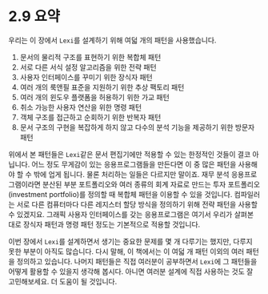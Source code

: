 # 2.9 요약
우리는 이 장에서 `Lexi`를 설계하기 위해 여덟 개의 패턴을 사용했습니다. 

1. 문서의 물리적 구조를 표현하기 위한 복합체 패턴
2. 서로 다른 서식 설정 알고리즘을 위한 전략 패턴
3. 사용자 인터페이스를 꾸미기 위한 장식자 패턴
4. 여러 개의 룩앤필 표준을 지원하기 위한 추상 팩토리 패턴
5. 여러 개의 윈도우 플랫폼을 허용하기 위한 가교 패턴
6. 취소 가능한 사용자 연산을 위한 명령 패턴
7. 객체 구조를 접근하고 순회하기 위한 반복자 패턴
8. 문서 구조의 구현을 복잡하게 하지 않고 다수의 분석 기능을 제공하기 위한 방문자 패턴

위에서 본 패턴들은 `Lexi`같은 문서 편집기에만 적용할 수 있는 한정적인 것들이 결코 아닙니다. 어느 정도 무게감이 있는 응용프로그램들을 만든다면 이 중 많은 패턴을 사용해야 할 수 밖에 업게 됩니다. 물론 처리하는 일들은 다르지만 말이죠. 재무 분석 응용프로그램이라면 분산된 부분 포트폴리오와 여러 종류의 회계 자료로 만드는 투자 포트폴리오(investment portfolio)를 정의할 때 복합체 패턴을 이용할 수 있을 것입니다. 컴파일러는 서로 다른 컴퓨터마다 다른 레지스터 할당 방식을 정의하기 위해 전략 패턴을 사용할 수 있겠지요. 그래픽 사용자 인터페이스를 갖는 응용프로그램은 여기서 우리가 살펴본 대로 장식자 패턴과 명령 패턴 정도는 기본적으로 적용할 것입니다.

이번 장에서 `Lexi`를 설계하면서 생기는 중요한 문제를 몇 개 다루기는 했지만, 다루지 못한 부분이 아직도 많습니다. 다시 말해, 이 책에서는 이 여덟 개 패턴 이외의 여러 패턴을 정의하고 있습니다. 나머지 패턴들은 직접 여러분이 공부하면서 `Lexi`에 그 패턴들을 어떻게 활용할 수 있을지 생각해 봅시다. 아니면 여러분 설계에 직접 사용하는 것도 잘 고민해보세요. 더 도움이 될 것입니다.